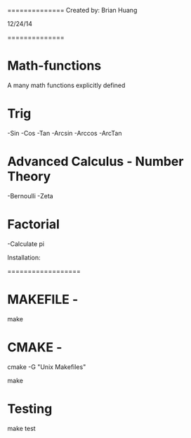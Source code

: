 ==============
Created by: Brian Huang

12/24/14

==============

Math-functions
==============

A many math functions explicitly defined

Trig 
==============
-Sin
-Cos 
-Tan
-Arcsin
-Arccos
-ArcTan

Advanced Calculus - Number Theory
==============

-Bernoulli
-Zeta


Factorial
==============

-Calculate pi




Installation:

==================

MAKEFILE - 
==============
make


CMAKE - 
==============
cmake -G "Unix Makefiles"

make

Testing
==============
make test 
